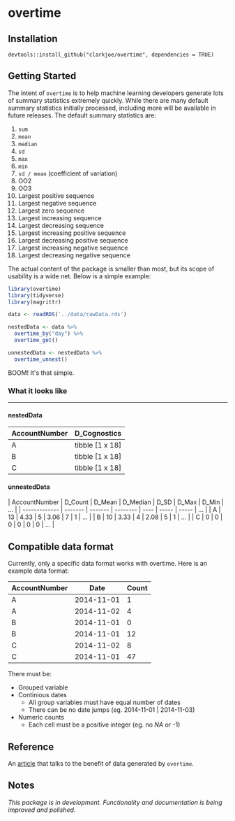 # overtime

## Installation
`devtools::install_github("clarkjoe/overtime", dependencies = TRUE)`

## Getting Started

The intent of `overtime` is to help machine learning developers generate lots of summary statistics extremely quickly. While there are many default summary statistics initially processed, including more will be available in future releases. The default summary statistics are:

1. `sum`
2. `mean`
3. `median`
4. `sd`
5. `max`
6. `min`
7. `sd / mean` (coefficient of variation)
8. OO2
9. OO3
10. Largest positive sequence
11. Largest negative sequence
12. Largest zero sequence
13. Largest increasing sequence
14. Largest decreasing sequence
15. Largest increasing positive sequence
16. Largest decreasing positive sequence
17. Largest increasing negative sequence
18. Largest decreasing negative sequence

The actual content of the package is smaller than most, but its scope of usability is a wide net. Below is a simple example:

```R
library(overtime)
library(tidyverse)
library(magrittr)

data <- readRDS('../data/rawData.rds')

nestedData <- data %>%
  overtime_by("day") %>%
  overtime_get()

unnestedData <- nestedData %>%
  overtime_unnest()
```

BOOM! It's that simple.

### What it looks like

-----

#### nestedData
| AccountNumber | D_Cognostics    |
| ------------- | --------------- |
| A             | tibble [1 x 18] |
| B             | tibble [1 x 18] |
| C             | tibble [1 x 18] |

#### unnestedData
| AccountNumber | D_Count | D_Mean  | D_Median | D_SD | D_Max | D_Min | ... |
| ------------- | ------- | ------- | -------- | ---- | ----- | ----- | ... |
| A             | 13      | 4.33    | 5        | 3.06 | 7     | 1     | ... |
| B             | 10      | 3.33    | 4        | 2.08 | 5     | 1     | ... |
| C             | 0       | 0       | 0        | 0    | 0     | 0     | ... |

## Compatible data format
Currently, only a specific data format works with overtime. Here is an example data format:

| AccountNumber | Date       | Count |
| ------------- | ---------- | ----- |
| A             | 2014-11-01 | 1     |
| A             | 2014-11-02 | 4     |
| B             | 2014-11-01 | 0     |
| B             | 2014-11-01 | 12    |
| C             | 2014-11-02 | 8     |
| C             | 2014-11-01 | 47    |

There must be:
  * Grouped variable
  * Continious dates
    * All group variables must have equal number of dates
    * There can be no date jumps (eg. 2014-11-01 | 2014-11-03)
  * Numeric counts
    * Each cell must be a positive integer (eg. no _NA_ or -1)

## Reference
An [article](https://blog.appliedai.com/synthetic-data/#why) that talks to the benefit of data generated by `overtime`.

## Notes
_This package is in development. Functionality and documentation is being improved and polished_.
